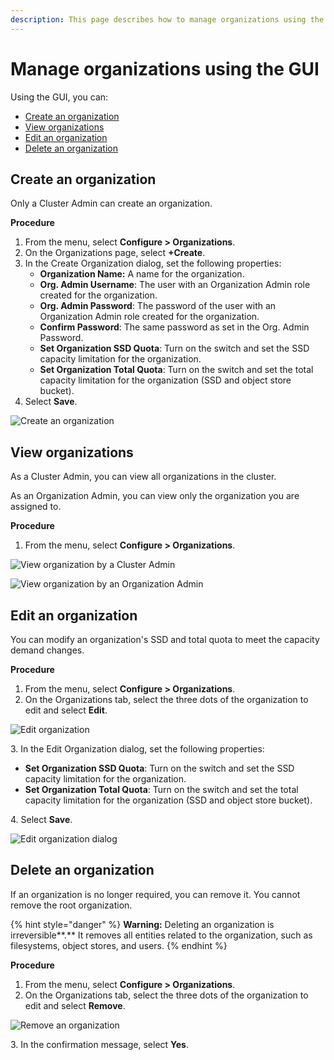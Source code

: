```yaml
---
description: This page describes how to manage organizations using the GUI.
---
```


# Manage organizations using the GUI

Using the GUI, you can:

* [Create an organization](organizations.md#create-an-organization)
* [View organizations](organizations.md#view-organizations)
* [Edit an organization](organizations.md#edit-an-organization)
* [Delete an organization](organizations.md#delete-an-organization)

## Create an organization

Only a Cluster Admin can create an organization.

**Procedure**

1. From the menu, select **Configure > Organizations**.
2. On the Organizations page, select **+Create**.
3. In the Create Organization dialog, set the following properties:
   * **Organization Name:** A name for the organization.
   * **Org. Admin Username**: The user with an Organization Admin role created for the organization.
   * **Org. Admin Password**: The password of the user with an Organization Admin role created for the organization.
   * **Confirm Password**: The same password as set in the Org. Admin Password.
   * **Set Organization SSD Quota**: Turn on the switch and set the SSD capacity limitation for the organization.
   * **Set Organization Total Quota**: Turn on the switch and set the total capacity limitation for the organization (SSD and object store bucket). &#x20;
4. Select **Save**.

![Create an organization](../../../.gitbook/assets/wmng\_create\_org.png)

## View organizations

As a Cluster Admin, you can view all organizations in the cluster.&#x20;

As an Organization Admin, you can view only the organization you are assigned to.

**Procedure**

1. From the menu, select **Configure > Organizations**.

![View organization by a Cluster Admin](../../../.gitbook/assets/wmng\_view\_organizations.png)

![View organization by an Organization Admin](../../../.gitbook/assets/wmng\_view\_by\_org\_admin.png)

## Edit an organization

You can modify an organization's SSD and total quota to meet the capacity demand changes.

**Procedure**

1. From the menu, select **Configure > Organizations**.
2. On the Organizations tab, select the three dots of the organization to edit and select **Edit**.

![Edit organization](../../../.gitbook/assets/wmng\_edit\_org\_button.png)

3\. In the Edit Organization dialog, set the following properties:

* **Set Organization SSD Quota**: Turn on the switch and set the SSD capacity limitation for the organization.
* **Set Organization Total Quota**: Turn on the switch and set the total capacity limitation for the organization (SSD and object store bucket). &#x20;

4\. Select **Save**.

![Edit organization dialog](../../../.gitbook/assets/wmng\_edit\_org.png)

## Delete an organization

If an organization is no longer required, you can remove it. You cannot remove the root organization.

{% hint style="danger" %}
**Warning:** Deleting an organization is irreversible**.** It removes all entities related to the organization, such as filesystems, object stores, and users.
{% endhint %}

**Procedure**

1. From the menu, select **Configure > Organizations**.
2. On the Organizations tab, select the three dots of the organization to edit and select **Remove**.

![Remove an organization](../../../.gitbook/assets/wmng\_remove\_org.png)

3\. In the confirmation message, select **Yes**.
